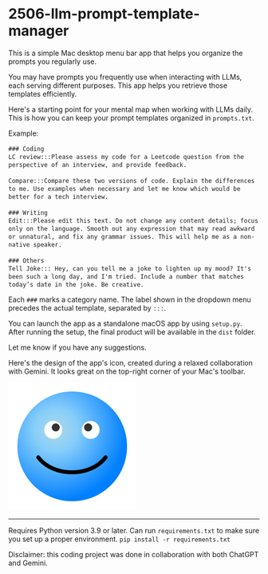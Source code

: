 # 2506-llm-prompt-template-manager
This is a simple Mac desktop menu bar app that helps you organize the prompts you regularly use.

You may have prompts you frequently use when interacting with LLMs, each serving different purposes. This app helps you retrieve those templates efficiently.

Here's a starting point for your mental map when working with LLMs daily. This is how you can keep your prompt templates organized in `prompts.txt`.

Example:
```
### Coding
LC review:::Please assess my code for a Leetcode question from the perspective of an interview, and provide feedback.

Compare:::Compare these two versions of code. Explain the differences to me. Use examples when necessary and let me know which would be better for a tech interview.

### Writing
Edit:::Please edit this text. Do not change any content details; focus only on the language. Smooth out any expression that may read awkward or unnatural, and fix any grammar issues. This will help me as a non-native speaker.

### Others
Tell Joke::: Hey, can you tell me a joke to lighten up my mood? It's been such a long day, and I'm tried. Include a number that matches today’s date in the joke. Be creative.
```
Each `###` marks a category name. The label shown in the dropdown menu precedes the actual template, separated by `:::`.

You can launch the app as a standalone macOS app by using `setup.py`. After running the setup, the final product will be available in the `dist` folder.

Let me know if you have any suggestions.

Here's the design of the app's icon, created during a relaxed collaboration with Gemini. It looks great on the top-right corner of your Mac's toolbar.

![PromptTool](icon.png)



---
Requires Python version 3.9 or later. Can run `requirements.txt` to make sure you set up a proper environment.
`pip install -r requirements.txt`

Disclaimer: this coding project was done in collaboration with both ChatGPT and Gemini.